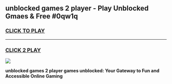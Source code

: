 
## unblocked games 2 player - Play Unblocked Gmaes & Free #0qw1q
<h3>
<a href="https://news.freeplayer.one?title=unblocked_games_2_player&ref=26F">CLICK TO PLAY</a></h3>
<hr>

<h3>
<a href="https://news.freeplayer.one?title=unblocked_games_2_player&ref=26F">CLICK 2 PLAY</a>
  
</h3>

<a href="https://news.freeplayer.one?title=unblocked_games_2_player&ref=26F/"><img src="https://clearcache.store/games.png"></a>


**unblocked games 2 player games unblocked: Your Gateway to Fun and Accessible Online Gaming**
